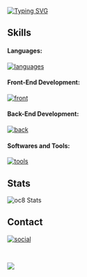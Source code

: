 [![Typing SVG](https://readme-typing-svg.herokuapp.com?font=Fira+Code&weight=500&size=30&pause=1000&vCenter=true&width=600&lines=Hi+there%2C+I'm+Oc%C3%A9an+%F0%9F%8C%8A;I+am+a+full-stack+developer)](#)

## Skills
#### Languages:
[![languages](https://skillicons.dev/icons?i=c,cpp,ts,js,rust,html,css,python,dart)](#)

#### Front-End Development:
[![front](https://skillicons.dev/icons?i=vue,angular,electron,vite,flutter)](#)

#### Back-End Development:
[![back](https://skillicons.dev/icons?i=django,actix,diesel,express,nodejs,nest,firebase,postgresql)](#)

#### Softwares and Tools:
[![tools](https://skillicons.dev/icons?i=git,docker,github,aws,azure,vscode,figma)](#)

## Stats
![oc8 Stats](https://github-readme-stats.vercel.app/api?username=oc8)

## Contact
[![social](https://skillicons.dev/icons?i=linkedin)](https://www.linkedin.com/in/oceandroz)

<br />
  
![](https://komarev.com/ghpvc/?username=oc8&color=007bff&label=Profile+Views&style=for-the-badge)

<!--
**oc8/oc8** is a ✨ _special_ ✨ repository because its `README.md` (this file) appears on your GitHub profile.

Here are some ideas to get you started:

- 🔭 I’m currently working on ...
- 🌱 I’m currently learning ...
- 👯 I’m looking to collaborate on ...
- 🤔 I’m looking for help with ...
- 💬 Ask me about ...
- 📫 How to reach me: ...
- 😄 Pronouns: ...
- ⚡ Fun fact: ...
-->
